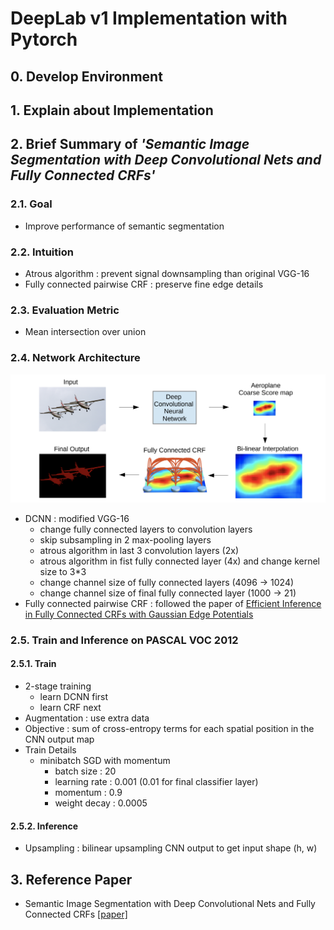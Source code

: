 # DeepLab v1 Implementation with Pytorch


## 0. Develop Environment


## 1. Explain about Implementation


## 2. Brief Summary of *'Semantic Image Segmentation with Deep Convolutional Nets and Fully Connected CRFs'*

### 2.1. Goal
- Improve performance of semantic segmentation

### 2.2. Intuition
- Atrous algorithm : prevent signal downsampling than original VGG-16
- Fully connected pairwise CRF : preserve fine edge details

### 2.3. Evaluation Metric
- Mean intersection over union

### 2.4. Network Architecture
![Architecture](./Figures/Figure_01.png)

- DCNN : modified VGG-16
  * change fully connected layers to convolution layers
  * skip subsampling in 2 max-pooling layers
  * atrous algorithm in last 3 convolution layers (2x)
  * atrous algorithm in fist fully connected layer (4x) and change kernel size to 3*3
  * change channel size of fully connected layers (4096 -> 1024)
  * change channel size of final fully connected layer (1000 -> 21)
- Fully connected pairwise CRF : followed the paper of [Efficient Inference in Fully Connected CRFs with Gaussian Edge Potentials](https://arxiv.org/pdf/1210.5644.pdf)

### 2.5. Train and Inference on PASCAL VOC 2012
#### 2.5.1. Train
- 2-stage training
  * learn DCNN first
  * learn CRF next
- Augmentation : use extra data
- Objective : sum of cross-entropy terms for each spatial position in the CNN output map
- Train Details
  * minibatch SGD with momentum
    * batch size : 20
    * learning rate : 0.001 (0.01 for final classifier layer)
    * momentum : 0.9
    * weight decay : 0.0005

#### 2.5.2. Inference
- Upsampling : bilinear upsampling CNN output to get input shape (h, w)

## 3. Reference Paper
- Semantic Image Segmentation with Deep Convolutional Nets and Fully Connected CRFs [[paper]](https://arxiv.org/pdf/1412.7062.pdf)
